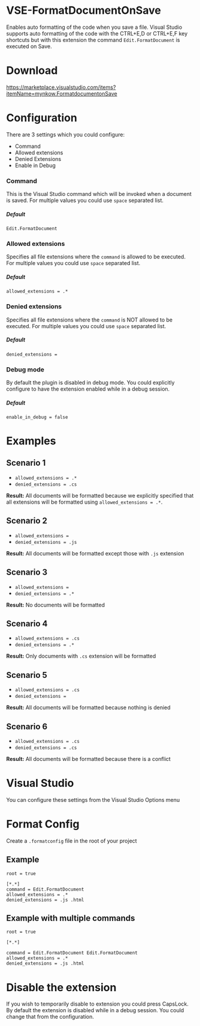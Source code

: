 VSE-FormatDocumentOnSave
========================
Enables auto formatting of the code when you save a file. Visual Studio supports auto formatting of the code with the CTRL+E,D or CTRL+E,F key shortcuts but with this extension the command `Edit.FormatDocument` is executed on Save.

# Download
https://marketplace.visualstudio.com/items?itemName=mynkow.FormatdocumentonSave

# Configuration
There are 3 settings which you could configure:
* Command
* Allowed extensions
* Denied Extensions
* Enable in Debug

### Command
This is the Visual Studio command which will be invoked when a document is saved. For multiple values you could use `space` separated list.
##### Default
`Edit.FormatDocument`

### Allowed extensions
Specifies all file extensions where the `command` is allowed to be executed. For multiple values you could use `space` separated list.
##### Default
`allowed_extensions = .*`

### Denied extensions
Specifies all file extensions where the `command` is NOT allowed to be executed. For multiple values you could use `space` separated list.
##### Default
`denied_extensions = `

### Debug mode
By default the plugin is disabled in debug mode. You could explicitly configure to have the extension enabled while in a debug session.
##### Default
`enable_in_debug = false`

# Examples
## Scenario 1
- `allowed_extensions = .*`
- `denied_extensions = .cs` 

**Result:** All documents will be formatted because we explicitly specified that all extensions will be formatted using `allowed_extensions = .*`.

## Scenario 2
- `allowed_extensions = `
- `denied_extensions = .js` 

**Result:** All documents will be formatted except those with `.js` extension

## Scenario 3
- `allowed_extensions = `
- `denied_extensions = .*` 

**Result:** No documents will be formatted

## Scenario 4
- `allowed_extensions = .cs`
- `denied_extensions = .*` 

**Result:** Only documents with `.cs` extension will be formatted

## Scenario 5
- `allowed_extensions = .cs`
- `denied_extensions =` 

**Result:** All documents will be formatted because nothing is denied

## Scenario 6
- `allowed_extensions = .cs`
- `denied_extensions = .cs` 

**Result:** All documents will be formatted because there is a conflict 

# Visual Studio
You can configure these settings from the Visual Studio Options menu

# Format Config

Create a `.formatconfig` file in the root of your project 

## Example
```
root = true

[*.*]
command = Edit.FormatDocument
allowed_extensions = .*
denied_extensions = .js .html
```

## Example with multiple commands
```
root = true

[*.*]

command = Edit.FormatDocument Edit.FormatDocument
allowed_extensions = .*
denied_extensions = .js .html
```

# Disable the extension
If you wish to temporarily disable to extension you could press CapsLock.  
By default the extension is disabled while in a debug session. You could change that from the configuration.